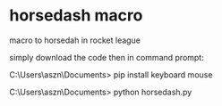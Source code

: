 # horsedash macro
 macro to horsedah in rocket league

simply download the code
then in command prompt:

C:\Users\aszn\Documents> pip install keyboard mouse

C:\Users\aszn\Documents> python horsedash.py
